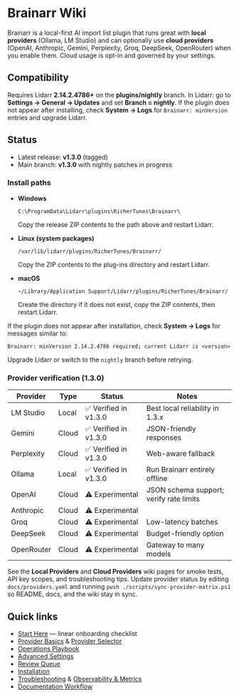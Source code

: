# Brainarr Wiki

Brainarr is a local-first AI import list plugin that runs great with **local providers** (Ollama, LM Studio) and can optionally use **cloud providers** (OpenAI, Anthropic, Gemini, Perplexity, Groq, DeepSeek, OpenRouter) when you enable them. Cloud usage is opt-in and governed by your settings.

## Compatibility

Requires Lidarr **2.14.2.4786+** on the **plugins/nightly** branch. In Lidarr: go to **Settings → General → Updates** and set **Branch = nightly**. If the plugin does not appear after installing, check **System → Logs** for `Brainarr: minVersion` entries and upgrade Lidarr.

## Status

- Latest release: **v1.3.0** (tagged)
- Main branch: **v1.3.0** with nightly patches in progress

### Install paths

- **Windows**

  ```text
  C:\ProgramData\Lidarr\plugins\RicherTunes\Brainarr\
  ```

  Copy the release ZIP contents to the path above and restart Lidarr.

- **Linux (system packages)**

  ```text
  /var/lib/lidarr/plugins/RicherTunes/Brainarr/
  ```

  Copy the ZIP contents to the plug-ins directory and restart Lidarr.

- **macOS**

  ```text
  ~/Library/Application Support/Lidarr/plugins/RicherTunes/Brainarr/
  ```

  Create the directory if it does not exist, copy the ZIP contents, then restart Lidarr.

If the plugin does not appear after installation, check **System → Logs** for messages similar to:

```text
Brainarr: minVersion 2.14.2.4786 required; current Lidarr is <version>
```

Upgrade Lidarr or switch to the `nightly` branch before retrying.

### Provider verification (1.3.0)

<!-- PROVIDER_MATRIX_START -->
| Provider | Type | Status | Notes |
| --- | --- | --- | --- |
| LM Studio | Local | ✅ Verified in v1.3.0 | Best local reliability in 1.3.x |
| Gemini | Cloud | ✅ Verified in v1.3.0 | JSON-friendly responses |
| Perplexity | Cloud | ✅ Verified in v1.3.0 | Web-aware fallback |
| Ollama | Local | ✅ Verified in v1.3.0 | Run Brainarr entirely offline |
| OpenAI | Cloud | ⚠️ Experimental | JSON schema support; verify rate limits |
| Anthropic | Cloud | ⚠️ Experimental |  |
| Groq | Cloud | ⚠️ Experimental | Low-latency batches |
| DeepSeek | Cloud | ⚠️ Experimental | Budget-friendly option |
| OpenRouter | Cloud | ⚠️ Experimental | Gateway to many models |
<!-- PROVIDER_MATRIX_END -->

See the **Local Providers** and **Cloud Providers** wiki pages for smoke tests, API key scopes, and troubleshooting tips. Update provider status by editing `docs/providers.yaml` and running `pwsh ./scripts/sync-provider-matrix.ps1` so README, docs, and the wiki stay in sync.

## Quick links

- [Start Here](Start-Here) — linear onboarding checklist
- [Provider Basics](Provider-Basics) & [Provider Selector](Provider-Selector)
- [Operations Playbook](Operations)
- [Advanced Settings](Advanced-Settings)
- [Review Queue](Review-Queue)
- [Installation](Installation)
- [Troubleshooting](Troubleshooting) & [Observability & Metrics](Observability-and-Metrics)
- [Documentation Workflow](Documentation-Workflow)
